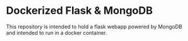 # Dockerized Flask & MongoDB

This repository is intended to hold a flask webapp powered by MongoDB and intended to run in a docker container.
